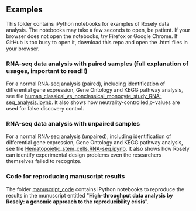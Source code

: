## Examples

This folder contains iPython notebooks for examples of Rosely data analysis. The notebooks may take a few seconds to open, be patient. If your browser does not open the notebooks, try Firefox or Google Chrome. If GitHub is too busy to open it, download this repo and open the .html files in your browser.

### RNA-seq data analysis with paired samples (full explanation of usages, important to read!!)
For a normal RNA-seq analysis (paired), including identification of differential gene expression, Gene Ontology and KEGG pathway analysis, see file [human_classical_vs_nonclassical_monocyte_study_RNA-seq_analysis.ipynb](https://github.com/yjiangnan/rosely/blob/master/examples/human_classical_vs_nonclassical_monocyte_study_RNA-seq_analysis.ipynb). It also shows how neutrality-controlled *p*-values are used for false discovery control. 

### RNA-seq data analysis with unpaired samples
For a normal RNA-seq analysis (unpaired), including identification of differential gene expression, Gene Ontology and KEGG pathway analysis, see file [Hematopoietic_stem_cells.RNA-seq.ipynb](https://github.com/yjiangnan/rosely/blob/master/examples/Hematopoietic_stem_cells.RNA-seq.ipynb). It also shows how Rosely can identify experimental design problems even the researchers themselves failed to recognize. 

### Code for reproducing manuscript results
The folder [manuscript_code](manuscript_code) contains iPython notebooks to reproduce the results in the munuscript entitled "**High-throughput data analysis by Rosely: a genomic approach to the reproducibility crisis**".
